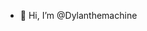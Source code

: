 - 👋 Hi, I’m @Dylanthemachine

<!---
I am an engineer currently working in Data and Automation. This is my github where I post small, personal projects. 
Expect everything from 90s front end asthetic to Vim Macros. 
--->
